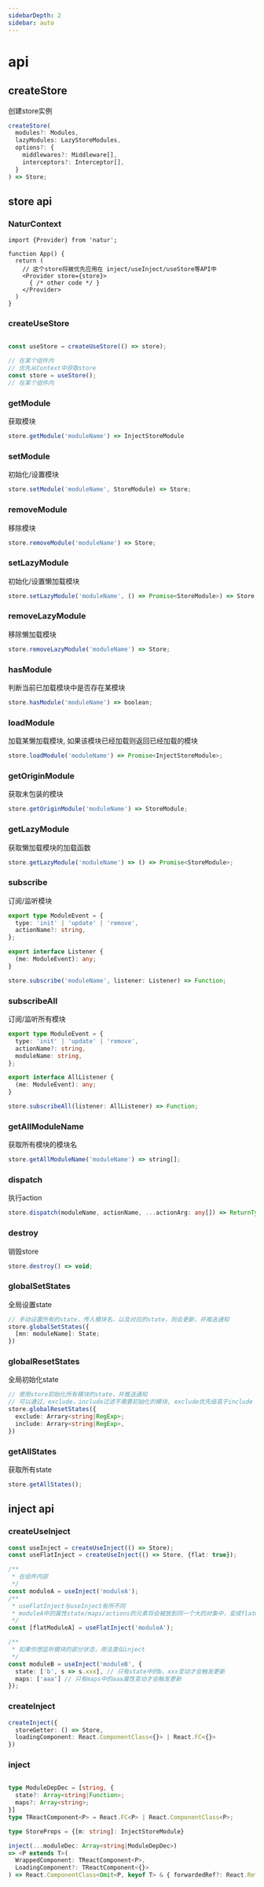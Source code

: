 ```yaml
---
sidebarDepth: 2
sidebar: auto
---
```

# api

## createStore 

创建store实例

```typescript
createStore(
  modules?: Modules,
  lazyModules: LazyStoreModules,
  options?: {
    middlewares?: Middleware[],
    interceptors?: Interceptor[],
  }
) => Store;
```
## store api



### NaturContext <Badge text="2.2.0+" />

```tsx
import {Provider} from 'natur';

function App() {
  return (
    // 这个store将被优先应用在 inject/useInject/useStore等API中
    <Provider store={store}>
      { /* other code */ }
    </Provider>
  )
}

```

### createUseStore <Badge text="2.2.0+" />

```typescript

const useStore = createUseStore(() => store);

// 在某个组件内
// 优先从Context中获取store
const store = useStore();
// 在某个组件内

```


### getModule 
获取模块

```typescript
store.getModule('moduleName') => InjectStoreModule
```

### setModule 
初始化/设置模块

```typescript
store.setModule('moduleName', StoreModule) => Store;
```

### removeModule 
移除模块

```typescript
store.removeModule('moduleName') => Store;
```


### setLazyModule 
初始化/设置懒加载模块

```typescript
store.setLazyModule('moduleName', () => Promise<StoreModule>) => Store;
```

### removeLazyModule 
移除懒加载模块

```typescript
store.removeLazyModule('moduleName') => Store;
```

### hasModule 
判断当前已加载模块中是否存在某模块

```typescript
store.hasModule('moduleName') => boolean;
```

### loadModule 
加载某懒加载模块, 如果该模块已经加载则返回已经加载的模块
```typescript
store.loadModule('moduleName') => Promise<InjectStoreModule>;
```


### getOriginModule 
获取未包装的模块

```typescript
store.getOriginModule('moduleName') => StoreModule;
```

### getLazyModule 
获取懒加载模块的加载函数

```typescript
store.getLazyModule('moduleName') => () => Promise<StoreModule>;
```


### subscribe 
订阅/监听模块

```typescript
export type ModuleEvent = {
  type: 'init' | 'update' | 'remove',
  actionName?: string,
};

export interface Listener {
  (me: ModuleEvent): any;
}

store.subscribe('moduleName', listener: Listener) => Function;
```

### subscribeAll <Badge text="2.2.0+" />
订阅/监听所有模块

```typescript
export type ModuleEvent = {
  type: 'init' | 'update' | 'remove',
  actionName?: string,
  moduleName: string,
};

export interface AllListener {
  (me: ModuleEvent): any;
}

store.subscribeAll(listener: AllListener) => Function;
```

### getAllModuleName 
获取所有模块的模块名

```typescript
store.getAllModuleName('moduleName') => string[];
```


### dispatch 
执行action

```typescript
store.dispatch(moduleName, actionName, ...actionArg: any[]) => ReturnType<Action>;
```

### destroy 
销毁store

```typescript
store.destroy() => void;
```


### globalSetStates

全局设置state

```typescript
// 手动设置所有的state，传入模块名，以及对应的state，则会更新，并推送通知
store.globalSetStates({
  [mn: moduleName]: State;
})
```


### globalResetStates

全局初始化state

```typescript
// 使用store初始化所有模块的state，并推送通知
// 可以通过，exclude，include过滤不需要初始化的模块, exclude优先级高于include
store.globalResetStates({
  exclude: Arrary<string|RegExp>;
  include: Arrary<string|RegExp>,
})
```


### getAllStates
获取所有state

```ts
store.getAllStates();
```


## inject api


### createUseInject <Badge text="2.2.0+" />

```ts
const useInject = createUseInject(() => Store);
const useFlatInject = createUseInject(() => Store, {flat: true});

/**
 * 在组件内部
 */
const moduleA = useInject('moduleA');
/**
 * useFlatInject与useInject有所不同
 * moduleA中的属性state/maps/actions的元素将会被放到同一个大的对象中，变成flatModuleA
 */
const [flatModuleA] = useFlatInject('moduleA');

/**
 * 如果你想监听模块的部分状态，用法类似inject
 */
const moduleB = useInject('moduleB', {
  state: ['b', s => s.xxx], // 只有state中的b、xxx变动才会触发更新
  maps: ['aaa'] // 只有maps中的aaa属性变动才会触发更新
});

```

### createInject

```typescript
createInject({
  storeGetter: () => Store,
  loadingComponent: React.ComponentClass<{}> | React.FC<{}>
})

```


### inject

```typescript

type ModuleDepDec = [string, {
  state?: Array<string|Function>;
  maps?: Array<string>;
}]
type TReactComponent<P> = React.FC<P> | React.ComponentClass<P>;

type StoreProps = {[m: string]: InjectStoreModule}

inject(...moduleDec: Array<string|ModuleDepDec>) 
=> <P extends T>(
  WrappedComponent: TReactComponent<P>, 
  LoadingComponent?: TReactComponent<{}>
) => React.ComponentClass<Omit<P, keyof T> & { forwardedRef?: React.Ref<any> }>

```

